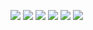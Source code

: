 <!-- [![Anurag's GitHub stats](https://github-readme-stats.vercel.app/api?username=estimar2)](https://github.com/estimar2)
[![Top Langs](https://github-readme-stats.vercel.app/api/top-langs/?username=estimar2)](https://github.com/estimar2) -->

<!-- ## Stack -->

<img src="https://img.shields.io/badge/-HTML-E34F26?logo=HTML5&logoColor=white&style=for-the-badge"  /> <img src="https://img.shields.io/badge/-CSS-1572B6?logo=CSS3&logoColor=white&style=for-the-badge"  /> <img src="https://img.shields.io/badge/-Javascript-F7DF1E?logo=JavaScript&logoColor=white&style=for-the-badge"  /> <img src="https://img.shields.io/badge/-ReactJs-61DAFB?logo=react&logoColor=white&style=for-the-badge" /> <img src="https://img.shields.io/badge/-NodeJS-339933?logo=Node.js&logoColor=white&style=for-the-badge" /> <img src="https://img.shields.io/badge/postgresql-4169e1?logo=postgresql&logoColor=white&style=for-the-badge" />


<!--
**estimar2/estimar2** is a ✨ _special_ ✨ repository because its `README.md` (this file) appears on your GitHub profile.

Here are some ideas to get you started:

- 🔭 I’m currently working on ...
- 🌱 I’m currently learning ...
- 👯 I’m looking to collaborate on ...
- 🤔 I’m looking for help with ...
- 💬 Ask me about ...
- 📫 How to reach me: ...
- 😄 Pronouns: ...
- ⚡ Fun fact: ...
-->
